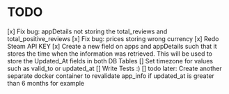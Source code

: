 # TODO

[x] Fix bug: appDetails not storing the total_reviews and total_positive_reviews
[x] Fix bug: prices storing wrong currency
[x] Redo Steam API KEY
[x] Create a new field on apps and appDetails such that it stores the time when the information was retrieved. This will be used to store the Updated_At fields in both DB Tables
[] Set timezone for values such as valid_to or updated_at
[] Write Tests :)
[] todo later: Create another separate docker container to revalidate app_info if updated_at is greater than 6 months for example
